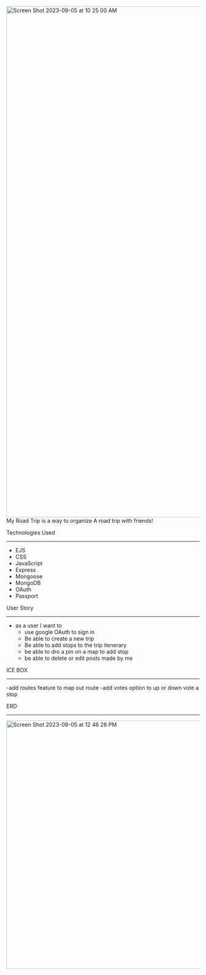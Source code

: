 <img width="1331" alt="Screen Shot 2023-09-05 at 10 25 00 AM" src="https://github.com/jpineda48/roadtrips/assets/135978440/ce2c50e9-639a-4545-9ebb-65c44cc8a5cb">
My Road Trip is a way to organize A road trip with friends!




Technologies Used
__________________________________

- EJS
- CSS
- JavaScript
- Express
- Mongoose
- MongoDB
- OAuth
- Passport

User Story
_____________________________


- as a user I want to 
    - use google OAuth to sign in
    - Be able to create a new trip
    - Be able to add stops to the trip itenerary
    - be able to dro a pin on a map to add stop
    - be able to delete or edit posts made by me

 ICE BOX
___________________________
-add routes feature to map out route
-add votes option to up or down vote a stop



ERD
_____________________________
<img width="647" alt="Screen Shot 2023-09-05 at 12 46 28 PM" src="https://github.com/jpineda48/roadtrips/assets/135978440/6624eec3-536b-4fa0-b192-23def1469435">
